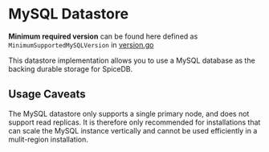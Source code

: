 # MySQL Datastore

**Minimum required version** can be found here defined as `MinimumSupportedMySQLVersion` in [version.go](version/version.go)

This datastore implementation allows you to use a MySQL database as the backing durable storage for SpiceDB.

## Usage Caveats

The MySQL datastore only supports a single primary node, and does not support read replicas. It is therefore only recommended for installations that can scale the MySQL instance vertically and cannot be used efficiently in a mulit-region installation.
